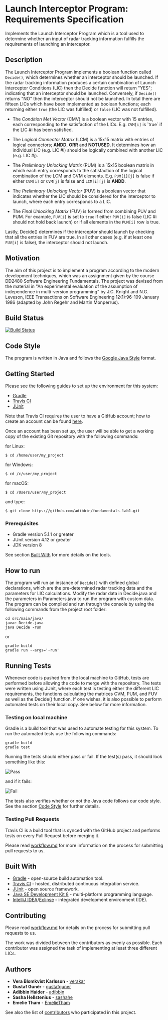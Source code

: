 # Launch Interceptor Program: Requirements Specification

Implements the Launch Interceptor Program which is a tool used to determine whether an input of radar tracking information fulfills the requirements of launching an interceptor. 

## Description
The Launch Interceptor Program implements a boolean function called `Decide()`, which determines whether an interceptor should be launched. If the radar tracking information produces a certain combination of Launch Interceptor Conditions (LIC) then the Decide function will return "YES"; indicating that an interceptor should be launched. Conversely, if `Decide()` returns "NO" then the interceptor should not be launched. In total there are fifteen LICs which have been implemented as boolean functions; each returning either `true` (the LIC was fulfilled) or `false` (LIC was not fulfilled).

* The *Condition Met Vector* (CMV) is a boolean vector with 15 entries, each corresponding to the satisfaction of the LICs. E.g. `CVM[i]` is ´true´ if the LIC #i has been satisfied.

* The *Logical Connector Matrix* (LCM) is a 15x15 matrix with entries of logical connectors; **ANDD**, **ORR** and **NOTUSED**. It determines how an individual LIC (e.g. LIC #i) should be logically combined with another LIC (e.g. LIC #j).

* The *Preliminary Unlocking Matrix* (PUM) is a 15x15 boolean matrix in which each entry corresponds to the satisfaction of the logical combination of the LCM and CVM elements. E.g. `PUM[i][j]` is false if either `CVM[i]` or `CVM[j]` is false and `LCM[i][j]` is **ANDD**.

* The *Preliminary Unlocking Vector* (PUV) is a boolean vector that indicates whether the LIC should be considered for the interceptor to launch, where each entry corresponds to a LIC.

* The *Final Unlocking Matrix* (FUV) is formed from combining PUV and PUM. For example, `FUV[i]` is set to `true` if either `PUV[i]` is false (LIC #i should not hold back launch) or if all elements in the `PUM[i]` row is true.

Lastly, Decide() determines if the interceptor should launch by checking that all the entries in FUV are true. In all other cases (e.g. if at least one `FUV[i]` is false), the interceptor should not launch.

## Motivation
The aim of this project is to implement a program according to the modern development techniques, which was an assignment given by the course DD2480 Software Engineering Fundamentals. The project was devised from the material in "An experimental evaluation of the assumption of independence in multi-version programming" by J.C. Knight and N.G. Leveson, IEEE Transactions on Software Engineering 12(1):96-109 January 1986 (adapted by John Regehr and Martin Monperrus).

## Build Status

[![Build Status](https://travis-ci.org/adibbin/fundamentals-lab1.svg?branch=master)](https://travis-ci.org/adibbin/fundamentals-lab1)

## Code Style

The program is written in Java and follows the [Google Java Style](https://google.github.io/styleguide/javaguide.html) format.

## Getting Started
Please see the following guides to set up the environment for this system:

* [Gradle](https://gradle.org/install/)
* [Travis CI](https://docs.travis-ci.com/user/tutorial/)
* [JUnit](https://junit.org/junit5/docs/current/user-guide/)

Note that Travis CI requires the user to have a GitHub account; how to create an account can be found [here](https://help.github.com/articles/signing-up-for-a-new-github-account/).

Once an account has been set up, the user will be able to get a working copy of the existing Git repository with the following commands:

for Linux:

```shell
$ cd /home/user/my_project
```

for Windows:

```shell
$ cd /c/user/my_project
```

for macOS:

```shell
$ cd /Users/user/my_project
```

and type:

```shell
$ git clone https://github.com/adibbin/fundamentals-lab1.git
```

### Prerequisites

* Gradle version 5.1.1 or greater
* JUnit version 4.12 or greater
* JDK version 8

See section [Built With](#built-with) for more details on the tools.

## How to run

The program will run an instance of `Decide()` with defined global declarations, which are the pre-determined radar tracking data and the parameters for LIC calculations. Modify the radar data in Decide.java and the parameters in Parameters.java to run the program with custom data. The program can be compiled and run through the console by using the following commands from the project root folder:

```shell
cd src/main/java/
javac Decide.java
java Decide -run
```
or 

```shell
gradle build
gradle run --args='-run'
```

## Running Tests

Whenever code is pushed from the local machine to GitHub, tests are performed before allowing the code to merge with the repository. The tests were written using JUnit, where each test is testing either the different LIC requirements, the functions calculating the matrices CVM, PUM, and FUV as well as the Decide() function. If one wishes, it is also possible to perform automated tests on their local copy. See below for more information.

### Testing on local machine

Gradle is a build tool that was used to automate testing for this system. To run the automated tests use the following commands:

```shell
gradle build
gradle test
```
Running the tests should either pass or fail. If the test(s) pass, it should look something like this:

![Pass](https://github.com/adibbin/fundamentals-lab1/blob/master/PassTest.png)

and if it fails:

![Fail](https://github.com/adibbin/fundamentals-lab1/blob/master/FailTest.png)

The tests also verifies whether or not the Java code follows our code style. See the section [Code Style](#code-style) for further details.

### Testing Pull Requests

Travis CI is a build tool that is synced with the GitHub project and performs tests on every Pull Request before merging it.

Please read [workflow.md](https://github.com/adibbin/fundamentals-lab1/blob/master/workflow.md) for more information on the process for submitting pull requests to us.

## Built With

* [Gradle](https://docs.gradle.org/current/userguide/userguide.html) - open-source build automation tool.
* [Travis CI](https://docs.travis-ci.com/) - hosted, distributed continuous integration service.
* [JUnit](https://junit.org/junit5/docs/current/user-guide/) - open source framework.
* [Java SE Development Kit 8](https://docs.oracle.com/javase/8/docs/) - multi-platform programming language.
* [IntelliJ IDEA](https://www.jetbrains.com/idea/)/[Eclipse](https://www.eclipse.org/) - integrated development environment (IDE).

## Contributing

Please read [workflow.md](https://github.com/adibbin/fundamentals-lab1/blob/master/workflow.md) for details on the process for submitting pull requests to us.

The work was divided between the contributors as evenly as possible. Each contributor was assigned the task of implementing at least three different LICs.

## Authors

* **Vera Blomkvist Karlsson** - [verakar](https://github.com/verakar)
* **Gustaf Gunér** - [gustafguner](https://github.com/gustafguner)
* **Adibbin Haider** - [adibbin](https://github.com/adibbin)
* **Sasha Hellstenius** - [sashahe](https://github.com/sashahe)
* **Emelie Tham** - [EmelieTham](https://github.com/EmelieTham)

See also the list of [contributors](https://github.com/adibbin/fundamentals-lab1/contributors) who participated in this project.
